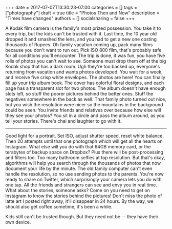+++
date = 2017-07-07T13:30:23-07:00
categories = []
tags = ["photography"]
draft = true
title = "Photos Then and Now"
description = "Times have changed"
authors = []
socialsharing = false
+++

A Kodak film camera is the family's most prized possession. You take it to every trip, but the kids can't be trusted with it. Last time, the 10 year old dropped it and smashed the lens, and you had to get a new one costing thousands of Rupees. Oh family vacation coming up, pack many films because you don't want to run out. Pick ISO 800 film, that's probably safe for all conditions you'll encounter. The trip is done, it was fun, you have five rolls of photos you can't wait to see. Someone must drop them off at the big Kodak shop that has a dark room. Ugh they're too backed up, everyone's returning from vacation and wants photos developed. You wait for a week, and receive five crisp white envelopes. The photos are here! You can finally fill up your trip album book. The cover has colorful floral designs, and each page has a transparent slot for two photos. The album doesn't have enough slots left, so stuff the poorer pictures behind the better ones. Stuff the negatives somewhere in the back as well. That family photo turned out nice, but you wish the resolution were nicer so the mountains in the background could be seen. You invite friends and relatives over because how else will they see your photos? You sit in a circle and pass the album around, as you tell your stories. There's chai and laughter to go with it.

<hr>

Good light for a portrait. Set ISO, adjust shutter speed, reset white balance. Then 20 attempts until that one photograph which will get all the hearts on Instagram. What else will you do with that 64GB memory card, or the terabytes of backup space on Dropbox? Plus there will be post-processing and filters too. Too many bathroom selfies at top resolution. But that's okay, algorithms will help you search through the thousands of photos that now document your life by the minute. The old family computer can't even handle the resolution, so no use sending photos to the parents. You're now ready to share on Twitter, which surprisingly your camera lets you do with one tap. All the friends and strangers can see and envy you in real time. What about the stories, someone asks? Come on you need to get on Instagram to know the stories behind the pictures! Don't miss the photo of latte art I posted right away, it'll disappear in 24 hours. By the way, we should also get coffee sometime, it's been a while.

Kids still can't be trusted though. But they need not be -- they have their own device.